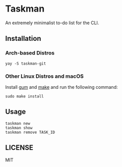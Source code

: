 # Taskman

An extremely minimalist to-do list for the CLI.

## Installation

### Arch-based Distros

```
yay -S taskman-git
```

### Other Linux Distros and macOS

Install [gum](https://github.com/charmbracelet/gum) and [make](https://www.gnu.org/software/make/) and run the following command:
```
sudo make install
```

## Usage

```
taskman new
taskman show
taskman remove TASK_ID
```

## LICENSE
MIT

